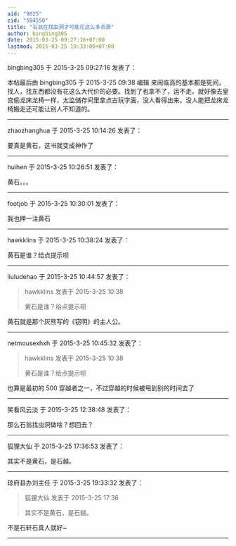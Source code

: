```yaml
---
aid: "9025"
zid: "584550"
title: "石翁在找虫洞才可能花这么多资源"
author: bingbing305
date: 2015-03-25 09:27:16+07:00
lastmod: 2015-03-25 19:33:00+07:00
---
```


bingbing305 于 2015-3-25 09:27:16 发表了：

本帖最后由 bingbing305 于 2015-3-25 09:38 编辑 来闹临高的基本都是死间，找人，找东西都没有花这么大代价的必要。找到了也拿不了，运不走。就好像去皇宫偷龙床龙椅一样，太监储存间里拿点古玩字画，没人看得出来。没人能把龙床龙椅搬走还可能让别人不知道的。

---

zhaozhanghua 于 2015-3-25 10:14:26 发表了：

要真是黄石，这书就变成神作了

---

huihen 于 2015-3-25 10:26:51 发表了：

黄石。。。

---

footjob 于 2015-3-25 10:30:01 发表了：

我也押一注黄石

---

hawkklins 于 2015-3-25 10:38:24 发表了：

黄石是谁？给点提示呗

---

liuludehao 于 2015-3-25 10:44:57 发表了：

> hawkklins 发表于 2015-3-25 10:38
>
> 黄石是谁？给点提示呗

黄石就是那个灰熊写的《窃明》的主人公。

---

netmousexhxh 于 2015-3-25 10:45:32 发表了：

> hawkklins 发表于 2015-3-25 10:38
>
> 黄石是谁？给点提示呗

也算是最初的 500 穿越者之一，不过穿越的时候被甩到别的时间去了

---

笑看风云淡 于 2015-3-25 12:38:48 发表了：

那么石翁找虫洞做啥？想回去？

---

狐狸大仙 于 2015-3-25 17:36:53 发表了：

其实不是黄石，是石越。

---

琼府县办刘主任 于 2015-3-25 19:33:32 发表了：

> 狐狸大仙 发表于 2015-3-25 17:36
>
> 其实不是黄石，是石越。

不是石轩石真人就好~

---
